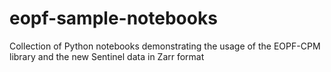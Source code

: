 # eopf-sample-notebooks
Collection of Python notebooks demonstrating the usage of the EOPF-CPM library and the new Sentinel data in Zarr format
